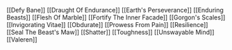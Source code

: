 [[Defy Bane]]
[[Draught Of Endurance]]
[[Earth's Perseverance]]
[[Enduring Beasts]]
[[Flesh Of Marble]]
[[Fortify The Inner Facade]]
[[Gorgon's Scales]]
[[Invigorating Vitae]]
[[Obdurate]]
[[Prowess From Pain]]
[[Resilience]]
[[Seal The Beast's Maw]]
[[Shatter]]
[[Toughness]]
[[Unswayable Mind]]
[[Valeren]]






























